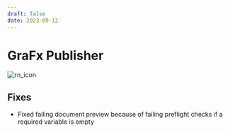 ```yaml
---
draft: false
date: 2023-09-12
---
```


# GraFx Publisher

![rn_icon](/assets/CHILI_publisher_RGB.svg)

## Fixes

- Fixed failing document preview because of failing preflight checks if a required variable is empty